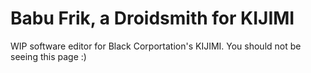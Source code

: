 # Babu Frik, a Droidsmith for KIJIMI

WIP software editor for Black Corportation's KIJIMI. You should not be seeing this page :)
